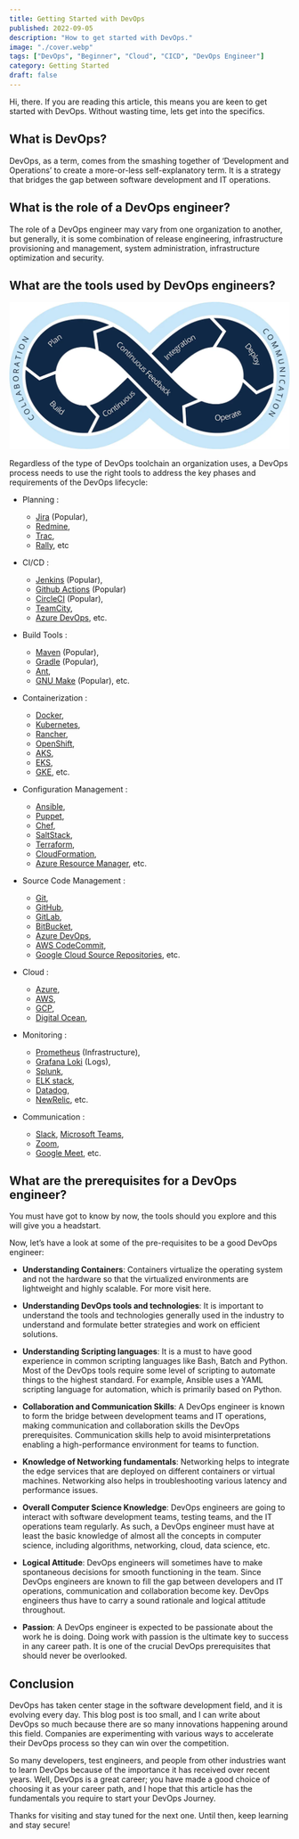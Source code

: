 ```yaml
---
title: Getting Started with DevOps
published: 2022-09-05
description: "How to get started with DevOps."
image: "./cover.webp"
tags: ["DevOps", "Beginner", "Cloud", "CICD", "DevOps Engineer"]
category: Getting Started
draft: false
---
```


Hi, there. If you are reading this article, this means you are keen to get started with DevOps. Without wasting time, lets get into the specifics.

## What is DevOps?

DevOps, as a term, comes from the smashing together of ‘Development and Operations’ to create a more-or-less self-explanatory term. It is a strategy that bridges the gap between software development and IT operations.

## What is the role of a DevOps engineer?

The role of a DevOps engineer may vary from one organization to another, but generally, it is some combination of release engineering, infrastructure provisioning and management, system administration, infrastructure optimization and security.

## What are the tools used by DevOps engineers?

![devops-life-cycle](devops-life-cycle.webp)

Regardless of the type of DevOps toolchain an organization uses, a DevOps process needs to use the right tools to address the key phases and requirements of the DevOps lifecycle:

- Planning : 
    - [Jira](https://www.atlassian.com/software/jira) (Popular),
    - [Redmine](https://www.redmine.org/),
    - [Trac](https://trac.edgewall.org/),
    - [Rally](https://www.broadcom.com/products/software/value-stream-management/rally), etc

- CI/CD : 
    - [Jenkins](https://www.jenkins.io/) (Popular),
    - [Github Actions](https://github.com/features/actions) (Popular)
    - [CircleCI](http://circleci.com/) (Popular),
    - [TeamCity](https://www.jetbrains.com/teamcity/),
    - [Azure DevOps](https://azure.microsoft.com/en-us/services/devops/), etc.

- Build Tools :
    - [Maven](https://maven.apache.org/) (Popular),
    - [Gradle](https://gradle.org/) (Popular),
    - [Ant](https://ant.apache.org/),
    - [GNU Make](https://www.gnu.org/software/make/) (Popular), etc.

- Containerization :
    - [Docker](https://www.docker.com/),
    - [Kubernetes](https://kubernetes.io/),
    - [Rancher](https://rancher.com/),
    - [OpenShift](https://www.openshift.com/),
    - [AKS](https://azure.microsoft.com/en-us/services/kubernetes-service/),
    - [EKS](https://aws.amazon.com/eks/),
    - [GKE](https://cloud.google.com/kubernetes-engine), etc.

- Configuration Management :
    - [Ansible](https://www.ansible.com/),
    - [Puppet](https://puppet.com/),
    - [Chef](https://www.chef.io/),
    - [SaltStack](https://saltstack.com/),
    - [Terraform](https://www.terraform.io/),
    - [CloudFormation](https://aws.amazon.com/cloudformation/),
    - [Azure Resource Manager](https://azure.microsoft.com/en-us/resources/templates/), etc.

- Source Code Management :
    - [Git](https://git-scm.com/),
    - [GitHub](https://github.com/),
    - [GitLab](https://about.gitlab.com/),
    - [BitBucket](https://bitbucket.org/),
    - [Azure DevOps](https://azure.microsoft.com/en-us/services/devops/),
    - [AWS CodeCommit](https://aws.amazon.com/codecommit/),
    - [Google Cloud Source Repositories](https://cloud.google.com/source-repositories), etc.

- Cloud :
    - [Azure](https://azure.microsoft.com/en-us/),
    - [AWS](https://aws.amazon.com/),
    - [GCP](https://cloud.google.com/),
    - [Digital Ocean](https://www.digitalocean.com/),

- Monitoring : 
    - [Prometheus](https://prometheus.io/) (Infrastructure), 
    - [Grafana Loki](https://grafana.com/oss/loki/) (Logs), 
    - [Splunk](https://www.splunk.com/), 
    - [ELK stack](https://www.elastic.co/elastic-stack), 
    - [Datadog](https://www.datadoghq.com/),
    - [NewRelic](https://newrelic.com/), etc.

- Communication :
    - [Slack](https://slack.com/),
    [Microsoft Teams](https://www.microsoft.com/en-us/microsoft-teams/group-chat-software),
    - [Zoom](https://zoom.us/),
    - [Google Meet](https://meet.google.com/), etc.


## What are the prerequisites for a DevOps engineer?

You must have got to know by now, the tools should you explore and this will give you a headstart.

Now, let’s have a look at some of the pre-requisites to be a good DevOps engineer:

- **Understanding Containers**: Containers virtualize the operating system and not the hardware so that the virtualized environments are lightweight and highly scalable. For more visit here.

- **Understanding DevOps tools and technologies**: It is important to understand the tools and technologies generally used in the industry to understand and formulate better strategies and work on efficient solutions.

- **Understanding Scripting languages**: It is a must to have good experience in common scripting languages like Bash, Batch and Python. Most of the DevOps tools require some level of scripting to automate things to the highest standard. For example, Ansible uses a YAML scripting language for automation, which is primarily based on Python.

- **Collaboration and Communication Skills**: A DevOps engineer is known to form the bridge between development teams and IT operations, making communication and collaboration skills the DevOps prerequisites. Communication skills help to avoid misinterpretations enabling a high-performance environment for teams to function.

- **Knowledge of Networking fundamentals**: Networking helps to integrate the edge services that are deployed on different containers or virtual machines. Networking also helps in troubleshooting various latency and performance issues.

- **Overall Computer Science Knowledge**: DevOps engineers are going to interact with software development teams, testing teams, and the IT operations team regularly. As such, a DevOps engineer must have at least the basic knowledge of almost all the concepts in computer science, including algorithms, networking, cloud, data science, etc.

- **Logical Attitude**: DevOps engineers will sometimes have to make spontaneous decisions for smooth functioning in the team. Since DevOps engineers are known to fill the gap between developers and IT operations, communication and collaboration become key. DevOps engineers thus have to carry a sound rationale and logical attitude throughout.

- **Passion**: A DevOps engineer is expected to be passionate about the work he is doing. Doing work with passion is the ultimate key to success in any career path. It is one of the crucial DevOps prerequisites that should never be overlooked.

## Conclusion

DevOps has taken center stage in the software development field, and it is evolving every day. This blog post is too small, and I can write about DevOps so much because there are so many innovations happening around this field. Companies are experimenting with various ways to accelerate their DevOps process so they can win over the competition.

So many developers, test engineers, and people from other industries want to learn DevOps because of the importance it has received over recent years. Well, DevOps is a great career; you have made a good choice of choosing it as your career path, and I hope that this article has the fundamentals you require to start your DevOps Journey.

Thanks for visiting and stay tuned for the next one. Until then, keep learning and stay secure!

